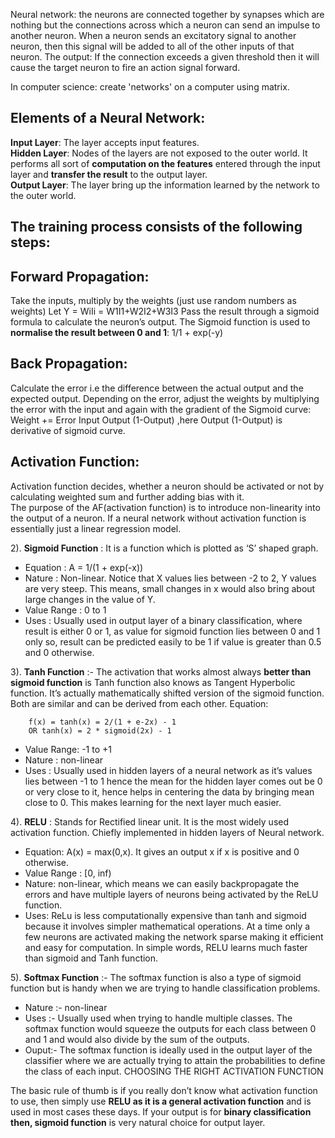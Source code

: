 Neural network: the neurons are connected together by synapses which are nothing but the connections across which a neuron can send an impulse to another neuron. When a neuron sends an excitatory signal to another neuron, then this signal will be added to all of the other inputs of that neuron.
The output: If the connection exceeds a given threshold then it will cause the target neuron to fire an action signal forward.

In computer science:
create 'networks' on a computer using matrix.
## Elements of a Neural Network:
__Input Layer__: The layer accepts input features.  
__Hidden Layer__: Nodes of the layers are not exposed to the outer world. It performs all sort of __computation on the features__ entered through the input layer and __transfer the result__ to the output layer.  
__Output Layer__: The layer bring up the information learned by the network to the outer world.  


## The training process consists of the following steps:

## Forward Propagation:
Take the inputs, multiply by the weights (just use random numbers as weights)
Let Y = WiIi = W1I1+W2I2+W3I3
Pass the result through a sigmoid formula to calculate the neuron’s output.
The Sigmoid function is used to __normalise the result between 0 and 1__:
1/1 + exp(-y)
## Back Propagation:
Calculate the error i.e the difference between the actual output and the expected output. Depending on the error, adjust the weights by multiplying the error with the input and again with the gradient of the Sigmoid curve:
Weight += Error Input Output (1-Output) ,here Output (1-Output) is derivative of sigmoid curve.

## Activation Function:
Activation function decides, whether a neuron should be activated or not by calculating weighted sum and further adding bias with it.  
The purpose of the AF(activation function) is to introduce non-linearity into the output of a neuron. If a neural network without activation function is essentially just a linear regression model.

2). __Sigmoid Function__ :
It is a function which is plotted as ‘S’ shaped graph.
- Equation : A = 1/(1 + exp(-x))
- Nature : Non-linear. Notice that X values lies between -2 to 2, Y values are very steep. This means, small changes in x would also bring about large changes in the value of Y.
- Value Range : 0 to 1
- Uses : Usually used in output layer of a binary classification, where result is either 0 or 1, as value for sigmoid function lies between 0 and 1 only so, result can be predicted easily to be 1 if value is greater than 0.5 and 0 otherwise.

3). __Tanh Function__ :- The activation that works almost always __better than sigmoid function__ is Tanh function also knows as Tangent Hyperbolic function. It’s actually mathematically shifted version of the sigmoid function. Both are similar and can be derived from each other.
Equation:

        f(x) = tanh(x) = 2/(1 + e-2x) - 1
        OR tanh(x) = 2 * sigmoid(2x) - 1
- Value Range: -1 to +1
- Nature : non-linear
- Uses : Usually used in hidden layers of a neural network as it’s values lies between -1 to 1 hence the mean for the hidden layer comes out be 0 or very close to it, hence helps in centering the data by bringing mean close to 0. This makes learning for the next layer much easier.

4). __RELU__ : Stands for Rectified linear unit. It is the most widely used activation function. Chiefly implemented in hidden layers of Neural network.

- Equation: A(x) = max(0,x). It gives an output x if x is positive and 0 otherwise.
- Value Range : [0, inf)
- Nature: non-linear, which means we can easily backpropagate the errors and have multiple layers of neurons being activated by the ReLU function.
- Uses: ReLu is less computationally expensive than tanh and sigmoid because it involves simpler mathematical operations. At a time only a few neurons are activated making the network sparse making it efficient and easy for computation.
In simple words, RELU learns much faster than sigmoid and Tanh function.

5). __Softmax Function__ :- The softmax function is also a type of sigmoid function but is handy when we are trying to handle classification problems.

- Nature :- non-linear
- Uses :- Usually used when trying to handle multiple classes. The softmax function would squeeze the outputs for each class between 0 and 1 and would also divide by the sum of the outputs.
- Ouput:- The softmax function is ideally used in the output layer of the classifier where we are actually trying to attain the probabilities to define the class of each input.
CHOOSING THE RIGHT ACTIVATION FUNCTION

The basic rule of thumb is if you really don’t know what activation function to use, then simply use __RELU as it is a general activation function__ and is used in most cases these days.
If your output is for __binary classification then, sigmoid function__ is very natural choice for output layer.

